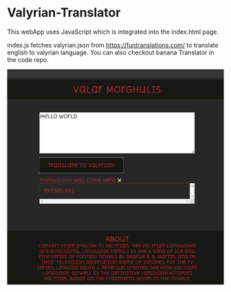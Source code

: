 # Valyrian-Translator

This webApp uses JavaScript which is integrated into the index.html page.

index.js fetches valyrian.json from https://funtranslations.com/ to translate 
english to valyrian language. 
You can also checkout banana Translator in the code repo.

![valyrian translator](/translator_homepage.png)